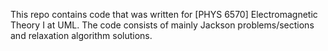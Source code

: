 This repo contains code that was written for [PHYS 6570] Electromagnetic Theory I at UML.
The code consists of mainly Jackson problems/sections and relaxation algorithm solutions.
